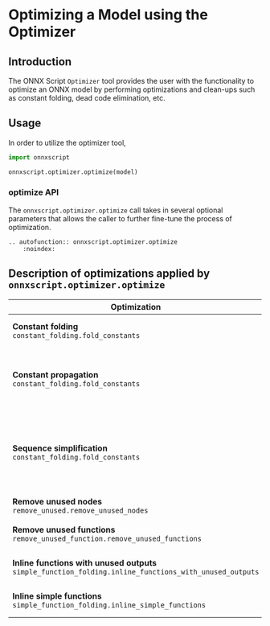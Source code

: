 # Optimizing a Model using the Optimizer

## Introduction

The ONNX Script `Optimizer` tool provides the user with the functionality to optimize an ONNX model by performing optimizations and clean-ups such as constant folding, dead code elimination, etc.

## Usage

In order to utilize the optimizer tool,

```python
import onnxscript

onnxscript.optimizer.optimize(model)
```

### optimize API

The `onnxscript.optimizer.optimize` call takes in several optional parameters that allows the caller to further fine-tune the process of optimization.

```{eval-rst}
.. autofunction:: onnxscript.optimizer.optimize
    :noindex:
```

## Description of optimizations applied by `onnxscript.optimizer.optimize`

| Optimization | Description |
|-------------|-------------|
| **Constant folding** <br>`constant_folding.fold_constants` | Applies constant folding optimization to the model. |
| **Constant propagation** <br>`constant_folding.fold_constants` | Applies constant propagation optimization to the model. Applied as part of the constant folding optimization. |
| **Sequence simplification** <br>`constant_folding.fold_constants` | Simplifies Sequence based ops (SequenceConstruct, ConcatFromSequence) present in the model. Applied as part of the constant folding optimization. |
| **Remove unused nodes** <br>`remove_unused.remove_unused_nodes` | Removes unused nodes from the model. |
| **Remove unused functions** <br>`remove_unused_function.remove_unused_functions` | Removes unused function protos from the model. |
| **Inline functions with unused outputs** <br>`simple_function_folding.inline_functions_with_unused_outputs` | Inlines function nodes that have unused outputs. |
| **Inline simple functions** <br>`simple_function_folding.inline_simple_functions` | Inlines simple functions based on a node count threshold. |
